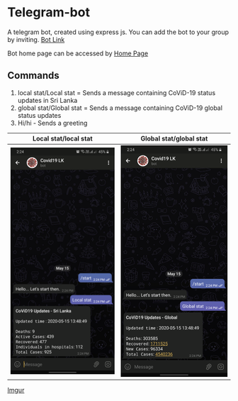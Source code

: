 # Telegram-bot
A telegram bot, created using express js. You can add the bot to your group by inviting. [Bot Link](https://t.me/rw9_bot)

Bot home page can be accessed by [Home Page](https://covid-bot-lk.herokuapp.com/)
## Commands

1. local stat/Local stat = Sends a message containing CoViD-19 status updates in Sri Lanka
2. global stat/Global stat = Sends a message containing CoViD-19 global status updates
2. Hi/hi - Sends a greeting

|Local stat/local stat|Global stat/global stat|
| ------------- |:-------------:|
|![Alt Text](https://github.com/MalakaDeSilva/Telegram-bot/blob/master/test-images/Screenshot_20200515-142436_Telegram.png)|![](https://github.com/MalakaDeSilva/Telegram-bot/blob/master/test-images/Screenshot_20200515-142457_Telegram.png)|

[Imgur](https://i.imgur.com/CEVmIAX.png)
